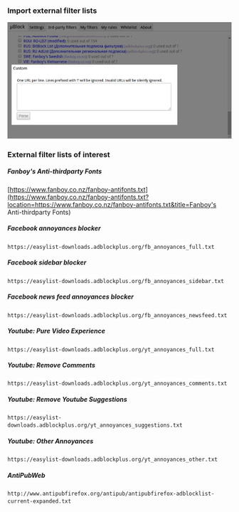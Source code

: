### Import external filter lists

![Custom filter lists](https://raw.githubusercontent.com/gorhill/uBlock/master/doc/img/3rd-party-filters-custom.png)

### External filter lists of interest

##### Fanboy's Anti-thirdparty Fonts

[https://www.fanboy.co.nz/fanboy-antifonts.txt](https://www.fanboy.co.nz/fanboy-antifonts.txt?location=https://www.fanboy.co.nz/fanboy-antifonts.txt&title=Fanboy's Anti-thirdparty Fonts)

##### Facebook annoyances blocker

`https://easylist-downloads.adblockplus.org/fb_annoyances_full.txt`

##### Facebook sidebar blocker

`https://easylist-downloads.adblockplus.org/fb_annoyances_sidebar.txt`

##### Facebook news feed annoyances blocker

`https://easylist-downloads.adblockplus.org/fb_annoyances_newsfeed.txt`

##### Youtube: Pure Video Experience

`https://easylist-downloads.adblockplus.org/yt_annoyances_full.txt`

##### Youtube: Remove Comments

`https://easylist-downloads.adblockplus.org/yt_annoyances_comments.txt`

##### Youtube: Remove Youtube Suggestions

`https://easylist-downloads.adblockplus.org/yt_annoyances_suggestions.txt`

##### Youtube: Other Annoyances

`https://easylist-downloads.adblockplus.org/yt_annoyances_other.txt`

##### AntiPubWeb

`http://www.antipubfirefox.org/antipub/antipubfirefox-adblocklist-current-expanded.txt`

